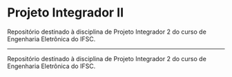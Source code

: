 # Projeto Integrador II

Repositório destinado à disciplina de Projeto Integrador 2 do curso de Engenharia Eletrônica do IFSC.
_____

Repositório destinado à disciplina de Projeto Integrador 2 do curso de Engenharia Eletrônica do IFSC.
